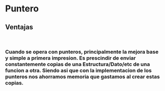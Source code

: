 # Puntero

## Ventajas
<br>

### Cuando se  opera con punteros, principalmente la mejora base y simple a primera impresion. Es prescindir de enviar constantemente copias de una Estructura/Dato/etc de una funcion a otra. Siendo asi que con la implementacion de los punteros nos ahorramos memoria que gastamos al crear estas copias.

